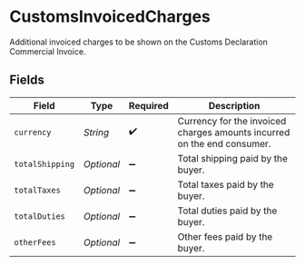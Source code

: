 # CustomsInvoicedCharges

Additional invoiced charges to be shown on the Customs Declaration Commercial Invoice.


## Fields

| Field                                                                   | Type                                                                    | Required                                                                | Description                                                             |
| ----------------------------------------------------------------------- | ----------------------------------------------------------------------- | ----------------------------------------------------------------------- | ----------------------------------------------------------------------- |
| `currency`                                                              | *String*                                                                | :heavy_check_mark:                                                      | Currency for the invoiced charges amounts incurred on the end consumer. |
| `totalShipping`                                                         | *Optional<String>*                                                      | :heavy_minus_sign:                                                      | Total shipping paid by the buyer.                                       |
| `totalTaxes`                                                            | *Optional<String>*                                                      | :heavy_minus_sign:                                                      | Total taxes paid by the buyer.                                          |
| `totalDuties`                                                           | *Optional<String>*                                                      | :heavy_minus_sign:                                                      | Total duties paid by the buyer.                                         |
| `otherFees`                                                             | *Optional<String>*                                                      | :heavy_minus_sign:                                                      | Other fees paid by the buyer.                                           |
